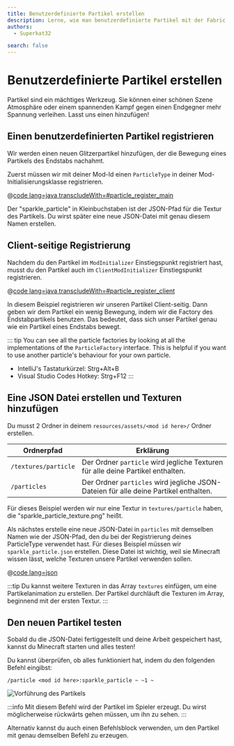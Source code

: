 ```yaml
---
title: Benutzerdefinierte Partikel erstellen
description: Lerne, wie man benutzerdefinierte Partikel mit der Fabric API erstellt.
authors:
  - Superkat32

search: false
---
```


# Benutzerdefinierte Partikel erstellen

Partikel sind ein mächtiges Werkzeug. Sie können einer schönen Szene Atmosphäre oder einem spannenden Kampf gegen einen Endgegner mehr Spannung verleihen. Lasst uns einen hinzufügen!

## Einen benutzerdefinierten Partikel registrieren

Wir werden einen neuen Glitzerpartikel hinzufügen, der die Bewegung eines Partikels des Endstabs nachahmt.

Zuerst müssen wir mit deiner Mod-Id einen `ParticleType` in deiner Mod-Initialisierungsklasse registrieren.

@[code lang=java transcludeWith=#particle_register_main](@/reference/latest/src/main/java/com/example/docs/FabricDocsReference.java)

Der "sparkle_particle" in Kleinbuchstaben ist der JSON-Pfad für die Textur des Partikels. Du wirst später eine neue JSON-Datei mit genau diesem Namen erstellen.

## Client-seitige Registrierung

Nachdem du den Partikel im `ModInitializer` Einstiegspunkt registriert hast, musst du den Partikel auch im `ClientModInitializer` Einstiegspunkt registrieren.

@[code lang=java transcludeWith=#particle_register_client](@/reference/latest/src/client/java/com/example/docs/FabricDocsReferenceClient.java)

In diesem Beispiel registrieren wir unseren Partikel Client-seitig. Dann geben wir dem Partikel ein wenig Bewegung, indem wir die Factory des Endstabpartikels benutzen. Das bedeutet, dass sich unser Partikel genau wie ein Partikel eines Endstabs bewegt.

::: tip
You can see all the particle factories by looking at all the implementations of the `ParticleFactory` interface. This is helpful if you want to use another particle's behaviour for your own particle.

- IntelliJ's Tastaturkürzel: Strg+Alt+B
- Visual Studio Codes Hotkey: Strg+F12
:::

## Eine JSON Datei erstellen und Texturen hinzufügen

Du musst 2 Ordner in deinem `resources/assets/<mod id here>/` Ordner erstellen.

| Ordnerpfad           | Erklärung                                                                                            |
| -------------------- | ---------------------------------------------------------------------------------------------------- |
| `/textures/particle` | Der Ordner `particle` wird jegliche Texturen für alle deine Partikel enthalten.      |
| `/particles`         | Der Ordner `particles` wird jegliche JSON-Dateien für alle deine Partikel enthalten. |

Für dieses Beispiel werden wir nur eine Textur in `textures/particle` haben, die "sparkle_particle_texture.png" heißt.

Als nächstes erstelle eine neue JSON-Datei in `particles` mit demselben Namen wie der JSON-Pfad, den du bei der Registrierung deines ParticleType verwendet hast. Für dieses Beispiel müssen wir `sparkle_particle.json` erstellen. Diese Datei ist wichtig, weil sie Minecraft wissen lässt, welche Texturen unsere Partikel verwenden sollen.

@[code lang=json](@/reference/latest/src/main/resources/assets/fabric-docs-reference/particles/sparkle_particle.json)

:::tip
Du kannst weitere Texturen in das Array `textures` einfügen, um eine Partikelanimation zu erstellen. Der Partikel durchläuft die Texturen im Array, beginnend mit der ersten Textur.
:::

## Den neuen Partikel testen

Sobald du die JSON-Datei fertiggestellt und deine Arbeit gespeichert hast, kannst du Minecraft starten und alles testen!

Du kannst überprüfen, ob alles funktioniert hat, indem du den folgenden Befehl eingibst:

```mcfunction
/particle <mod id here>:sparkle_particle ~ ~1 ~
```

![Vorführung des Partikels](/assets/develop/rendering/particles/sparkle-particle-showcase.png)

:::info
Mit diesem Befehl wird der Partikel im Spieler erzeugt. Du wirst möglicherweise rückwärts gehen müssen, um ihn zu sehen.
:::

Alternativ kannst du auch einen Befehlsblock verwenden, um den Partikel mit genau demselben Befehl zu erzeugen.
